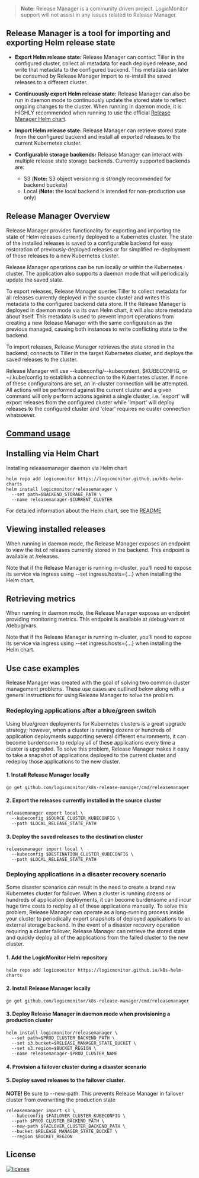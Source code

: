 > **Note:** Release Manager is a community driven project. LogicMonitor support
will not assist in any issues related to Release Manager.

## Release Manager is a tool for importing and exporting Helm release state

-  **Export Helm release state:**
Release Manager can contact Tiller in the configured cluster, collect
all metadata for each deployed release, and write that metadata to the
configured backend. This metadata can later be consumed by Release Manager
import to re-install the saved releases to a different cluster.

-  **Continuously export Helm release state:**
Release Manager can also be run in daemon mode to continuously update the
stored state to reflect ongoing changes to the cluster.
When running in daemon mode, it is HIGHLY recommended when running to use the
official [Release Manager Helm chart](#installing-via-helm-chart).

-  **Import Helm release state:**
Release Manager can retrieve stored state from the configured
backend and install all exported releases to the current Kubernetes cluster.

-  **Configurable storage backends:**
Release Manager can interact with multiple release state storage backends.
Currently supported backends are:
    - S3 (**Note:** S3 object versioning is strongly recommended for backend buckets)
    - Local (**Note:** the local backend is intended for non-production use only)

## Release Manager Overview
Release Manager provides functionality for exporting and importing the
state of Helm releases currently deployed to a Kubernetes cluster. The state
of the installed releases is saved to a configurable backend for easy
restoration of previously-deployed releases or for simplified re-deployment of
those releases to a new Kubernetes cluster.

Release Manager operations can be run locally or within the Kubernetes cluster.
The application also supports a daemon mode that will periodically update the
saved state.

To export releases, Release Manager queries Tiller to collect metadata for all
releases currently deployed in the source cluster and writes this metadata to
the configured backend data store. If the Release Manager is deployed in
daemon mode via its own Helm chart, it will also store metadata about itself.
This metadata is used to prevent import operations from creating a new Release
Manager with the same configuration as the previous managed, causing both
instances to write conflicting state to the backend.

To import releases, Release Manager retrieves the state stored in the backend,
connects to Tiller in the target Kubernetes cluster, and deploys the saved
releases to the cluster.

Release Manager will use --kubeconfig/--kubecontext, $KUBECONFIG, or
~/.kube/config to establish a connection to the Kubernetes cluster. If none of
these configuraitons are set, an in-cluster connection will be attempted. All
actions will be performed against the current cluster and a given command will
only perform actions against a single cluster, i.e. 'export' will
export releases from the configured cluster while 'import' will deploy releases
to the configured cluster and 'clear' requires no custer connection whatsoever.

## [Command usage](docs/releasemanager.md)

## Installing via Helm Chart
Installing releasemanager daemon via Helm chart
```
helm repo add logicmonitor https://logicmonitor.github.io/k8s-helm-charts
helm install logicmonitor/releasemanager \
  --set path=$BACKEND_STORAGE_PATH \
  --name releasemanager-$CURRENT_CLUSTER
```

For detailed information about the Helm chart, see the [README](https://github.com/logicmonitor/k8s-helm-charts/blob/master/releasemanager/README.md)

## Viewing installed releases
When running in daemon mode, the Release Manager exposes an endpoint to view
the list of releases currently stored in the backend. This endpoint is
available at /releases.

Note that if the Release Manager is running in-cluster, you'll
need to expose its service via ingress using --set ingress.hosts={...} when
installing the Helm chart.

## Retrieving metrics
When running in daemon mode, the Release Manager exposes an endpoint providing
monitoring metrics. This endpoint is available at /debug/vars
at /debug/vars.

Note that if the Release Manager is running in-cluster, you'll
need to expose its service via ingress using --set ingress.hosts={...} when
installing the Helm chart.

## Use case examples
Release Manager was created with the goal of solving two common cluster
management problems. These use cases are outlined below along with a general
instructions for using Release Manager to solve the problem.

### Redeploying applications after a blue/green switch
Using blue/green deployments for Kubernetes clusters is a great upgrade
strategy; however, when a cluster is running dozens or hundreds of application
deployments supporting several different environments, it can become burdensome
to redploy all of these applications every time a cluster is upgraded. To solve
this problem, Release Manager makes it easy to take a snapshot of applications
deployed to the current cluster and redeploy those applications to the new
cluster.

#### 1. Install Release Manager locally

```shell
go get github.com/logicmonitor/k8s-release-manager/cmd/releasemanager
```

#### 2. Export the releases currently installed in the source cluster

```shell
releasemanager export local \
  --kubeconfig $SOURCE_CLUSTER_KUBECONFIG \
  --path $LOCAL_RELEASE_STATE_PATH
```

#### 3. Deploy the saved releases to the destination cluster

```shell
releasemanager import local \
  --kubeconfig $DESTINATION_CLUSTER_KUBECONFIG \
  --path $LOCAL_RELEASE_STATE_PATH
```

### Deploying applications in a disaster recovery scenario
Some disaster scenarios can result in the need to create a brand new Kubernetes
cluster for failover. When a cluster is running dozens or hundreds of
application deployments, it can become burdensome and incur huge time costs to
redploy all of these applications manually. To solve this problem, Release
Manager can operate as a long-running process inside your cluster to
periodically export snapshots of deployed applications to an external storage
backend. In the event of a disaster recovery operation requiring a cluster
failover, Release Manager can retrieve the stored state and quickly deploy all
of the applications from the failed cluster to the new cluster.

#### 1. Add the LogicMonitor Helm repository

```shell
helm repo add logicmonitor https://logicmonitor.github.io/k8s-helm-charts
```

#### 2. Install Release Manager locally

```shell
go get github.com/logicmonitor/k8s-release-manager/cmd/releasemanager
```

#### 3. Deploy Release Manager in daemon mode when provisioning a production cluster

```shell
helm install logicmonitor/releasemanager \
  --set path=$PROD_CLUSTER_BACKEND_PATH \
  --set s3.bucket=$RELEASE_MANAGER_STATE_BUCKET \
  --set s3.region=$BUCKET_REGION \
  --name releasemanager-$PROD_CLUSTER_NAME
```

#### 4. Provision a failover cluster during a disaster scenario

#### 5. Deploy saved releases to the failover cluster.

**NOTE!** Be sure to --new-path. This prevents Release Manager in failover cluster from overwriting the production state

```shell
releasemanager import s3 \
  --kubeconfig $FAILOVER_CLUSTER_KUBECONFIG \
  --path $PROD_CLUSTER_BACKEND_PATH \
  --new-path $FAILOVER_CLUSTER_BACKEND_PATH \
  --bucket $RELEASE_MANAGER_STATE_BUCKET \
  --region $BUCKET_REGION
```

## License
[![license](https://img.shields.io/github/license/logicmonitor/k8s-argus.svg?style=flat-square)](https://github.com/logicmonitor/k8s-argus/blob/master/LICENSE)
